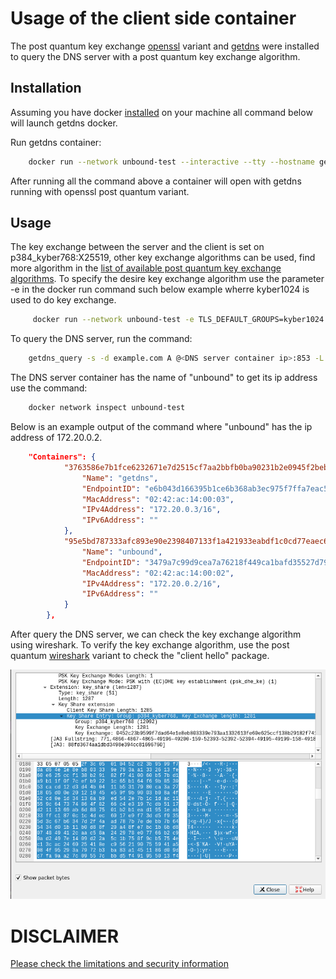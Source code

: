 
# Usage of the client side container

The post quantum key exchange [openssl](https://github.com/open-quantum-safe/openssl) variant and [getdns](https://getdnsapi.net/) were installed to query the DNS server with a post quantum key exchange algorithm.
## Installation
Assuming you have docker [installed](https://docs.docker.com/install) on your machine all command below will launch getdns docker.

Run getdns container:
```bash
    docker run --network unbound-test --interactive --tty --hostname getdns --name getdns -it openquantumsafe/getdns
```
After running all the command above a container will open with getdns running with openssl post quantum variant.

## Usage

The key exchange between the server and the client is set on p384_kyber768:X25519, other key exchange algorithms can be used, find more algorithm in the [list of available post quantum key exchange algorithms](https://github.com/open-quantum-safe/boringssl#key-exchange). To specify the desire key exchange algorithm use the parameter -e in the docker run command such below example wherre kyber1024 is used to do key exchange.

```bash
     docker run --network unbound-test -e TLS_DEFAULT_GROUPS=kyber1024 --interactive --tty --hostname getdns --name getdns -it openquantumsafe/getdns
```

To query the DNS server, run the command:

```bash
    getdns_query -s -d example.com A @<DNS server container ip>:853 -L +return_call_reporting
```

The DNS server container has the name of "unbound" to get its ip address use the command:
```bash
    docker network inspect unbound-test
```

Below is an example output of the command where "unbound" has the ip address of 172.20.0.2.
```json
    "Containers": {
            "3763586e7b1fce6232671e7d2515cf7aa2bbfb0ba90231b2e0945f2bebb7242c": {
                "Name": "getdns",
                "EndpointID": "e6b043d166395b1ce6b368ab3ec975f7ffa7eac517a3b3f9774c2950ce4c126d",
                "MacAddress": "02:42:ac:14:00:03",
                "IPv4Address": "172.20.0.3/16",
                "IPv6Address": ""
            },
            "95e5bd787333afc893e90e2398407133f1a421933eabdf1c0cd77eaec6feb5e2": {
                "Name": "unbound",
                "EndpointID": "3479a7c99d9cea7a76218f449ca1bafd35527d79778bcd4af68e8113d96166dd",
                "MacAddress": "02:42:ac:14:00:02",
                "IPv4Address": "172.20.0.2/16",
                "IPv6Address": ""
            }
        },
```
After query the DNS server, we can check the key exchange algorithm using wireshark. To verify the key exchange algorithm, use the post quantum [wireshark](https://github.com/open-quantum-safe/oqs-demos/tree/main/wireshark) variant to check the "client hello" package.

![wireshark screenshot](wireshark_screenshot.png)

# DISCLAIMER

[Please check the limitations and security information](https://github.com/open-quantum-safe/openssl#limitations-and-security)
